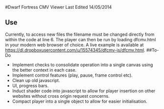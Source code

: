 #Dwarf Fortress CMV Viewer
Last Edited 14/05/2014
## Use
Currently, to access new files the filename must be changed directly from within the code at line 6. The player can then be run by loading dfcmv.html in your modern web browser of choice. A live example is available at https://dl.dropboxusercontent.com/u/15574345/dfcmv-js/dfcmv.html.
##To-Do
* Implement checks to consolidate operation into a single canvas using the better context in each case.
* Implement control features (play, pause, frame control etc).
* Clean up old javascript.
* UI, progress bars.
* Induct shader code into javascript to allow for player insertion on other websites without cross origin request concerns.
* Compact player into a single object to allow for easier initialisation.

